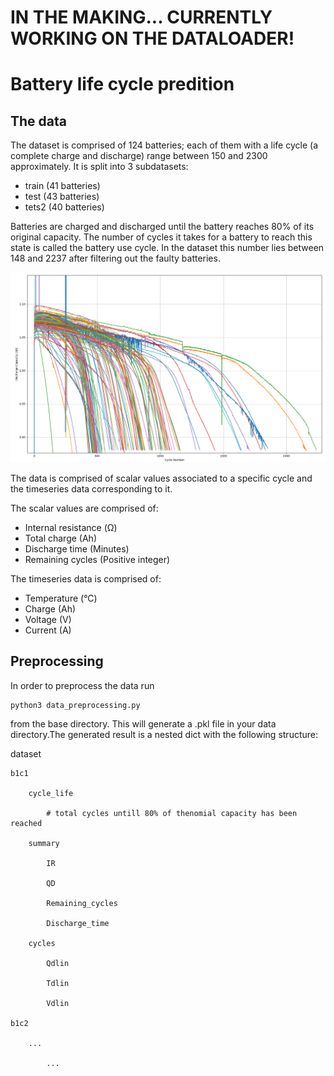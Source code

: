 # IN THE MAKING... CURRENTLY WORKING ON THE DATALOADER!

# Battery life cycle predition

## The data

The dataset is comprised of 124 batteries; each of them with a life cycle (a complete charge and discharge) range between 150 and 2300 approximately. It is split into 3 subdatasets:
 * train (41 batteries)
 * test (43 batteries)
 * tets2 (40 batteries)

Batteries are charged and discharged until the battery reaches 80% of its original capacity. The number of cycles it takes for a battery to reach this state is called the battery use cycle. In the dataset this number lies between 148 and 2237 after filtering out the faulty batteries.

![](cycle_number_VS_discharge_capacity.png)

The data is comprised of scalar values associated to a specific cycle and the timeseries data corresponding to it.

The scalar values are comprised of:

 * Internal resistance (Ω)
 * Total charge (Ah)
 * Discharge time (Minutes)
 * Remaining cycles (Positive integer)
 
The timeseries data is comprised of: 

 * Temperature (°C)
 * Charge (Ah)
 * Voltage (V)
 * Current (A)

## Preprocessing

In order to preprocess the data run

```
python3 data_preprocessing.py
```

from the base directory. This will generate a .pkl file in your data directory.The generated result is a nested dict with the following structure:

dataset

    b1c1
    
        cycle_life
        
            # total cycles untill 80% of thenomial capacity has been reached
            
        summary
        
            IR
            
            QD
            
            Remaining_cycles
            
            Discharge_time
            
        cycles
        
            Qdlin
            
            Tdlin
            
            Vdlin
            
    b1c2
    
        ...
        
            ...
            


